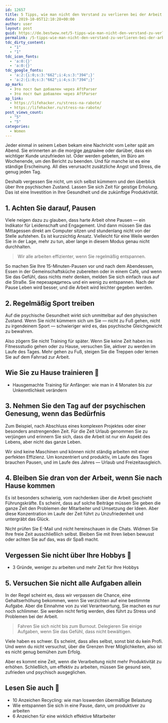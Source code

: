 ```yaml
---
id: 12657
title: 5 Tipps, wie man nicht den Verstand zu verlieren bei der Arbeit mit einem hohen Maß an Stress
date: 2019-10-05T12:10:28+00:00
author: user
layout: post
guid: https://de.bestwow.net/5-tipps-wie-man-nicht-den-verstand-zu-verlieren-bei-der-arbeit-mit-einem-hohen-ma-an-stress/
permalink: /5-tipps-wie-man-nicht-den-verstand-zu-verlieren-bei-der-arbeit-mit-einem-hohen-ma-an-stress/
tdc_dirty_content:
  - "1"
  - "1"
tdc_icon_fonts:
  - 'a:0:{}'
  - 'a:0:{}'
tdc_google_fonts:
  - 'a:2:{i:0;s:3:"662";i:4;s:3:"394";}'
  - 'a:2:{i:0;s:3:"662";i:4;s:3:"394";}'
ap_mark:
  - Это пост был добавлен через AftParser
  - Это пост был добавлен через AftParser
ap_link:
  - https://lifehacker.ru/stress-na-rabote/
  - https://lifehacker.ru/stress-na-rabote/
post_views_count:
  - "5"
  - "5"
categories:
  - Women
---
```

Jeder einmal in seinem Leben bekam eine Nachricht vom Leiter spät am Abend. Sie erinnerten an die morgige дедлайне oder darüber, dass ein wichtiger Kunde unzufrieden ist. Oder werden gebeten, im Büro am Wochenende, um den Bericht zu beenden. Und für manche ist es eine ständige Erscheinung. All dies verursacht zusätzliche Angst und Stress, die genug jeden Tag.

Deshalb vergessen Sie nicht, um sich selbst kümmern und den überblick über Ihre psychischen Zustand. Lassen Sie sich Zeit für geistige Erholung. Das ist eine Investition in Ihre Gesundheit und die zukünftige Produktivität.

## 1. Achten Sie darauf, Pausen

Viele neigen dazu zu glauben, dass harte Arbeit ohne Pausen — ein Indikator für Leidenschaft und Engagement. Und dann müssen Sie das Mittagessen direkt am Computer sitzen und stundenlang nicht von der Stelle aufstehen. Es ist kurzsichtig Ansatz. Vielleicht für eine Weile werden Sie in der Lage, mehr zu tun, aber lange in diesem Modus genau nicht durchhalten.

> Wir alle arbeiten effizienter, wenn Sie regelmäßig entspannen.

So machen Sie Ihre 15-Minuten-Pausen vor und nach dem Abendessen, Essen in der Gemeinschaftsküche zubereiten oder in einem Café, und wenn Sie das Gefühl, dass nichts mehr denken, melden Sie sich einfach raus auf die Straße. Sie перезарядитесь und ein wenig zu entspannen. Nach der Pause Leben wird besser, und die Arbeit wird leichter gegeben werden.

## 2. Regelmäßig Sport treiben

Auf die psychische Gesundheit wirkt sich unmittelbar auf den physischen Zustand. Wenn Sie nicht kümmern sich um Sie — nicht zu Fuß gehen, nicht zu irgendeinem Sport — schwieriger wird es, das psychische Gleichgewicht zu bewahren.

Also zögern Sie nicht Training für später. Wenn Sie keine Zeit haben ins Fitnessstudio gehen oder zu Hause, versuchen Sie, aktiver zu werden im Laufe des Tages. Mehr gehen zu Fuß, steigen Sie die Treppen oder lernen Sie auf dem Fahrrad zur Arbeit.

<div>
  <h2 class="read-also__title">
    <span>Wie Sie zu Hause trainieren</span> <span>🧐 </span>
  </h2>
  
  <ul class="read-also__list">
    <li>
      Hausgemachte Training für Anfänger: wie man in 4 Monaten bis zur Unkenntlichkeit verändern
    </li>
  </ul>
</div>

## 3. Nehmen Sie den Tag auf der psychischen Genesung, wenn das Bedürfnis

Zum Beispiel, nach Abschluss eines komplexen Projektes oder einer besonders anstrengenden Zeit. Für die Zeit Urlaub genommen Sie zu verjüngen und erinnern Sie sich, dass die Arbeit ist nur ein Aspekt des Lebens, aber nicht das ganze Leben.

Wir sind keine Maschinen und können nicht ständig arbeiten mit einer perfekten Effizienz. Um konzentriert und produktiv, im Laufe des Tages brauchen Pausen, und im Laufe des Jahres — Urlaub und Freizeitausgleich.

## 4. Bleiben Sie dran von der Arbeit, wenn Sie nach Hause kommen

Es ist besonders schwierig, vom nachdenken über die Arbeit geschieht Führungskräfte. Es scheint, dass auf solche Beiträge müssen Sie geben die ganze Zeit den Problemen der Mitarbeiter und Umsetzung der Ideen. Aber diese Konzentration im Laufe der Zeit führt zu Unzufriedenheit und untergräbt das Glück.

Nicht prüfen Sie E-Mail und nicht hereinschauen in die Chats. Widmen Sie Ihre freie Zeit ausschließlich selbst. Bleiben Sie mit Ihren lieben bewusst oder achten Sie auf das, was dir Spaß macht.

<div>
  <h2 class="read-also__title">
    <span>Vergessen Sie nicht über Ihre Hobbys</span> <span>🧐 </span>
  </h2>
  
  <ul class="read-also__list">
    <li>
      3 Gründe, weniger zu arbeiten und mehr Zeit für Ihre Hobbys
    </li>
  </ul>
</div>

## 5. Versuchen Sie nicht alle Aufgaben allein

In der Regel scheint es, dass wir verpassen die Chance, eine Gehaltserhöhung bekommen, wenn Sie verzichten auf eine bestimmte Aufgabe. Aber die Einnahme von zu viel Verantwortung, Sie machen es nur noch schlimmer. Sie werden nicht fertig werden, dies führt zu Stress und Problemen bei der Arbeit.

> Fahren Sie sich nicht bis zum Burnout. Delegieren Sie einige Aufgaben, wenn Sie das Gefühl, dass nicht bewältigen.

Viele haben es schwer. Es scheint, dass alles selbst, sonst bist du kein Profi. Und wenn du nicht versuchst, über die Grenzen Ihrer Möglichkeiten, also ist es nicht genug bemühen zum Erfolg.

Aber es kommt eine Zeit, wenn die Verarbeitung nicht mehr Produktivität zu erhöhen. Schließlich, um effektiv zu arbeiten, müssen Sie gesund sein, zufrieden und psychisch ausgeglichen.

<div>
  <h2 class="read-also__title">
    <span>Lesen Sie auch</span> <span>🧐 </span>
  </h2>
  
  <ul class="read-also__list">
    <li>
      10 Anzeichen Recycling: wie man loswerden übermäßige Belastung
    </li>
    <li>
      Wie entspannen Sie sich in eine Pause, dann, um produktiver zu arbeiten
    </li>
    <li>
      6 Anzeichen für eine wirklich effektive Mitarbeiter
    </li>
  </ul>
</div>